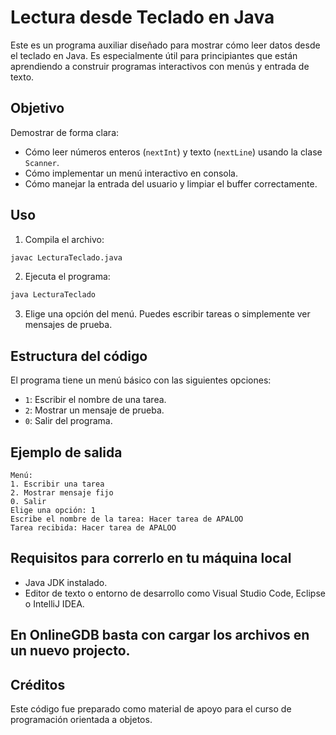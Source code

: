 # Lectura desde Teclado en Java

Este es un programa auxiliar diseñado para mostrar cómo leer datos desde el teclado en Java. Es especialmente útil para principiantes que están aprendiendo a construir programas interactivos con menús y entrada de texto.

## Objetivo

Demostrar de forma clara:
- Cómo leer números enteros (`nextInt`) y texto (`nextLine`) usando la clase `Scanner`.
- Cómo implementar un menú interactivo en consola.
- Cómo manejar la entrada del usuario y limpiar el buffer correctamente.

## Uso

1. Compila el archivo:

```bash
javac LecturaTeclado.java
```

2. Ejecuta el programa:

```bash
java LecturaTeclado
```

3. Elige una opción del menú. Puedes escribir tareas o simplemente ver mensajes de prueba.

## Estructura del código

El programa tiene un menú básico con las siguientes opciones:

- `1`: Escribir el nombre de una tarea.
- `2`: Mostrar un mensaje de prueba.
- `0`: Salir del programa.



## Ejemplo de salida

```
Menú:
1. Escribir una tarea
2. Mostrar mensaje fijo
0. Salir
Elige una opción: 1
Escribe el nombre de la tarea: Hacer tarea de APALOO
Tarea recibida: Hacer tarea de APALOO
```

## Requisitos para correrlo en tu máquina local

- Java JDK instalado.
- Editor de texto o entorno de desarrollo como Visual Studio Code, Eclipse o IntelliJ IDEA.

## En OnlineGDB basta con cargar los archivos en un nuevo projecto.

## Créditos

Este código fue preparado como material de apoyo para el curso de programación orientada a objetos.
